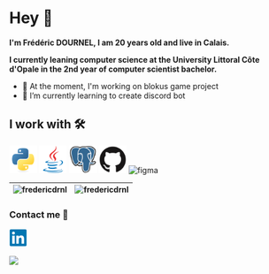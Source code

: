 # Hey 👋

**I'm Frédéric DOURNEL, I am 20 years old and live in Calais.**

**I currently leaning computer science at the University Littoral Côte d'Opale in the 2nd year of computer scientist bachelor.**

- 🔭 At the moment, I'm working on blokus game project
- 🌱 I’m currently learning to create discord bot

## I work with 🛠

<p align="left">
  <img src="https://raw.githubusercontent.com/devicons/devicon/master/icons/python/python-original.svg" alt="python" width="50" height="50"/>
  <img src="https://raw.githubusercontent.com/devicons/devicon/master/icons/java/java-original.svg" alt="java" width="50" height="50"/>
  <img src="https://raw.githubusercontent.com/devicons/devicon/master/icons/postgresql/postgresql-original.svg" alt="postgresql" width="50" height="50"/>
  <img src="https://raw.githubusercontent.com/devicons/devicon/master/icons/github/github-original.svg" alt="git" width="50" height="50"/>
  <img src="https://www.vectorlogo.zone/logos/figma/figma-icon.svg" alt="figma" width="50" height="50"/>
</p>

| <img src="https://github-readme-stats.vercel.app/api?username=fredericdrnl&show_icons=true&theme=buefy" alt="fredericdrnl" />  | <img src="https://github-readme-stats.vercel.app/api/top-langs/?username=fredericdrnl&layout=compact&hide=html&theme=buefy" alt="fredericdrnl" /> |
| ------------- | ------------- |

### Contact me 💬

<p align="left">
  <a href="https://www.linkedin.com/in/fr%C3%A9d%C3%A9ric-dournel-a64292256/">
    <img src="https://raw.githubusercontent.com/devicons/devicon/master/icons/linkedin/linkedin-original.svg" alt="linkedin" width="32" height="32"/>
  </a>
</p>

<img src="https://visitor-badge.glitch.me/badge?page_id=fredericdrnl.fredericdrnl">

